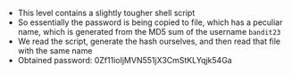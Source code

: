 - This level contains a slightly tougher shell script
- So essentially the password is being copied to file, which has a peculiar name, which is generated from the MD5 sum of the username ```bandit23```
- We read the script, generate the hash ourselves, and then read that file with the same name
- Obtained password: 0Zf11ioIjMVN551jX3CmStKLYqjk54Ga